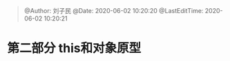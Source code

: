 >
> @Author: 刘子民
> @Date: 2020-06-02 10:20:20
> @LastEditTime: 2020-06-02 10:20:21
>

# 第二部分 this和对象原型

